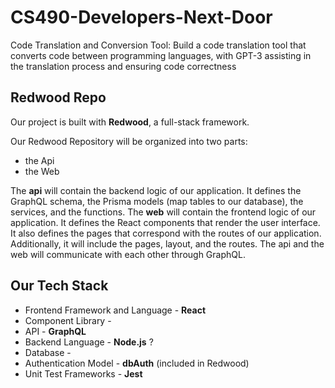 # CS490-Developers-Next-Door
Code Translation and Conversion Tool: Build a code translation tool that converts code between programming languages, with GPT-3 assisting in the translation process and ensuring code correctness

## Redwood Repo
Our project is built with **Redwood**, a full-stack framework.

Our Redwood Repository will be organized into two parts:
- the Api
- the Web

The **api** will contain the backend logic of our application. It defines the GraphQL schema, the Prisma models (map tables to our database), the services, and the functions.
The **web** will contain the frontend logic of our application. It defines the React components that render the user interface. It also defines the pages that correspond with the routes of our application. Additionally, it will include the pages, layout, and the routes.
The api and the web will communicate with each other through GraphQL.

 
## Our Tech Stack 
- Frontend Framework and Language - **React**
- Component Library -
- API - **GraphQL**
- Backend Language - **Node.js** ?
-  Database -
-  Authentication Model - **dbAuth** (included in Redwood)
- Unit Test Frameworks - **Jest**
